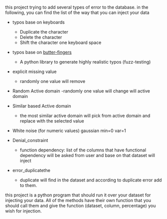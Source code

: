 this project trying to add several types of error to the database.
in the following, you can find the list of the way that you can inject your data

- typos base on keyboards
    - Duplicate the character
    - Delete the character
    - Shift the character one keyboard space

- typos base on [butter-fingers](https://github.com/Decagon/butter-fingers)
    - A python library to generate highly realistic typos (fuzz-testing)
- explicit missing value
   - randomly one value will remove
- Random Active domain
  -randomly one value will change will active domain
- Similar based Active domain
    - the most similar active domain will pick from active domain and replace with the selected value 
- White noise (for numeric values) gaussian min=0 var=1  
- Denial_constraint
   - function dependency: list of the columns that have functional dependency will be asked from user and base on that dataset will inject 
- error_duplicatethe
    - duplicate will find in the dataset and according to duplicate error add to them.


this project is a python program that should run it over your dataset for injecting your data.
All of the methods have their own function that you should call them and give the function (dataset, column, percentage) you wish for injection.
